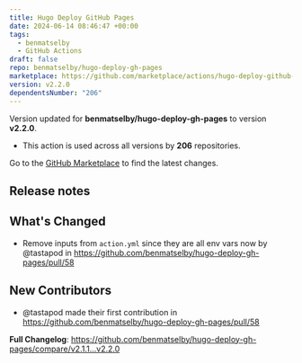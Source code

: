 ```yaml
---
title: Hugo Deploy GitHub Pages
date: 2024-06-14 08:46:47 +00:00
tags:
  - benmatselby
  - GitHub Actions
draft: false
repo: benmatselby/hugo-deploy-gh-pages
marketplace: https://github.com/marketplace/actions/hugo-deploy-github-pages
version: v2.2.0
dependentsNumber: "206"
---
```



Version updated for **benmatselby/hugo-deploy-gh-pages** to version **v2.2.0**.
- This action is used across all versions by **206** repositories.

Go to the [GitHub Marketplace](https://github.com/marketplace/actions/hugo-deploy-github-pages) to find the latest changes.

## Release notes

## What's Changed

* Remove inputs from `action.yml` since they are all env vars now by @tastapod in https://github.com/benmatselby/hugo-deploy-gh-pages/pull/58

## New Contributors
* @tastapod made their first contribution in https://github.com/benmatselby/hugo-deploy-gh-pages/pull/58

**Full Changelog**: https://github.com/benmatselby/hugo-deploy-gh-pages/compare/v2.1.1...v2.2.0
